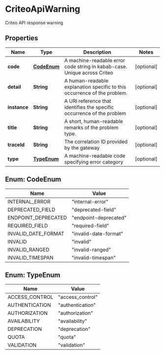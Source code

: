 

# CriteoApiWarning

Criteo API response warning

## Properties

| Name | Type | Description | Notes |
|------------ | ------------- | ------------- | -------------|
|**code** | [**CodeEnum**](#CodeEnum) | A machine-readable error code string in kabab-case. Unique across Criteo |  [optional] |
|**detail** | **String** | A human-readable explanation specific to this occurrence of the problem. |  [optional] |
|**instance** | **String** | A URI reference that identifies the specific occurrence of the problem |  [optional] |
|**title** | **String** | A short, human-readable remarks of the problem type. |  [optional] |
|**traceId** | **String** | The correlation ID provided by the gateway |  [optional] |
|**type** | [**TypeEnum**](#TypeEnum) | A machine-readable code specifying error category |  [optional] |



## Enum: CodeEnum

| Name | Value |
|---- | -----|
| INTERNAL_ERROR | &quot;internal-error&quot; |
| DEPRECATED_FIELD | &quot;deprecated-field&quot; |
| ENDPOINT_DEPRECATED | &quot;endpoint-deprecated&quot; |
| REQUIRED_FIELD | &quot;required-field&quot; |
| INVALID_DATE_FORMAT | &quot;invalid-date-format&quot; |
| INVALID | &quot;invalid&quot; |
| INVALID_RANGED | &quot;invalid-ranged&quot; |
| INVALID_TIMESPAN | &quot;invalid-timespan&quot; |



## Enum: TypeEnum

| Name | Value |
|---- | -----|
| ACCESS_CONTROL | &quot;access_control&quot; |
| AUTHENTICATION | &quot;authentication&quot; |
| AUTHORIZATION | &quot;authorization&quot; |
| AVAILABILITY | &quot;availability&quot; |
| DEPRECATION | &quot;deprecation&quot; |
| QUOTA | &quot;quota&quot; |
| VALIDATION | &quot;validation&quot; |



